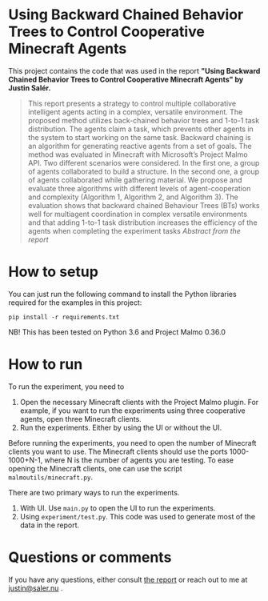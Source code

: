 #  Using Backward Chained Behavior Trees to Control Cooperative Minecraft Agents

This project contains the code that was used in the report **"Using Backward Chained Behavior Trees to Control Cooperative Minecraft Agents" by Justin Salér.** 

> This report presents a strategy to control multiple collaborative intelligent agents acting in a complex, versatile environment. The proposed method utilizes back-chained behavior trees and 1-to-1 task distribution. The agents claim a task, which prevents other agents in the system to start working on the same task. Backward chaining is an algorithm for generating reactive agents from a set of goals. The method was evaluated in Minecraft with Microsoft’s Project Malmo API. Two different scenarios were considered. In the first one, a group of agents collaborated to build a structure. In the second one, a group of agents collaborated while gathering material. We propose and evaluate three algorithms with different levels of agent-cooperation and complexity (Algorithm 1, Algorithm 2, and Algorithm 3). The evaluation shows that backward chained Behaviour Trees (BTs) works well for multiagent coordination in complex versatile environments and that adding 1-to-1 task distribution increases the efficiency of the agents when completing the experiment tasks
_Abstract from the report_


# How to setup

You can just run the following command to install the Python libraries required for the examples in this project:

```
pip install -r requirements.txt
```

NB! This has been tested on Python 3.6 and Project Malmo 0.36.0

# How to run
To run the experiment, you need to 
1. Open the necessary Minecraft clients with the Project Malmo plugin. For example, if you want to run the experiments using three cooperative agents, open three Minecraft clients.
2. Run the experiments. Either by using the UI or without the UI. 
  
Before running the experiments, you need to open the number of Minecraft clients you want to use. The Minecraft clients should use the ports 1000-1000+N-1, where N is the number of agents you are testing. To ease opening the Minecraft clients, one can use the script `malmoutils/minecraft.py`.

There are two primary ways to run the experiments. 
1. With UI. Use `main.py` to open the UI to run the experiments.
2. Using `experiment/test.py`. This code was used to generate most of the data in the report.


# Questions or comments
If you have any questions, either consult [the report](/report.pdf) or reach out to me at justin@saler.nu . 
